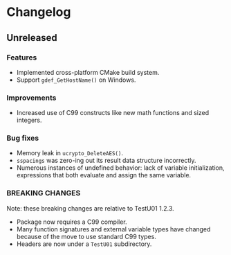 <!-- SPDX-License-Identifier: CC0-1.0 -->
<!-- SPDX-FileCopyrightText: 2020 Lynn Kirby -->

# Changelog

## Unreleased

### Features
- Implemented cross-platform CMake build system.
- Support `gdef_GetHostName()` on Windows.

### Improvements
- Increased use of C99 constructs like new math functions and sized integers.

### Bug fixes
- Memory leak in `ucrypto_DeleteAES()`.
- `sspacings` was zero-ing out its result data structure incorrectly.
- Numerous instances of undefined behavior: lack of variable initialization,
  expressions that both evaluate and assign the same variable.

### BREAKING CHANGES

Note: these breaking changes are relative to TestU01 1.2.3.

- Package now requires a C99 compiler.
- Many function signatures and external variable types have changed because of
  the move to use standard C99 types.
- Headers are now under a `TestU01` subdirectory.
